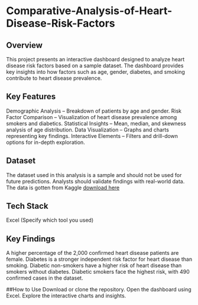 # Comparative-Analysis-of-Heart-Disease-Risk-Factors

## Overview
This project presents an interactive dashboard designed to analyze heart disease risk factors based on a sample dataset. The dashboard provides key insights into how factors such as age, gender, diabetes, and smoking contribute to heart disease prevalence.

## Key Features
Demographic Analysis – Breakdown of patients by age and gender.
Risk Factor Comparison – Visualization of heart disease prevalence among smokers and diabetics.
Statistical Insights – Mean, median, and skewness analysis of age distribution.
Data Visualization – Graphs and charts representing key findings.
Interactive Elements – Filters and drill-down options for in-depth exploration.

## Dataset
The dataset used in this analysis is a sample and should not be used for future predictions. Analysts should validate findings with real-world data.
The data is gotten from Kaggle [download here](https://www.kaggle.com/datasets/oktayrdeki/heart-disease)

## Tech Stack
Excel (Specify which tool you used)

## Key Findings
A higher percentage of the 2,000 confirmed heart disease patients are female.
Diabetes is a stronger independent risk factor for heart disease than smoking.
Diabetic non-smokers have a higher risk of heart disease than smokers without diabetes.
Diabetic smokers face the highest risk, with 490 confirmed cases in the dataset.

##How to Use
Download or clone the repository.
Open the dashboard using Excel.
Explore the interactive charts and insights.
